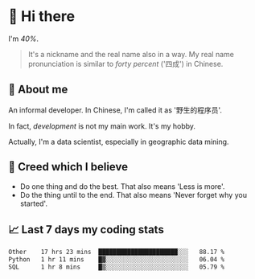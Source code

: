 # 👋 Hi there

I'm *40%*.

> It's a nickname and the real name also in a way.
> My real name pronunciation is similar to *forty percent* ('四成') in Chinese.

## :speech_balloon: About me

An informal developer. In Chinese, I'm called it as '野生的程序员'.

In fact, _development_ is not my main work. It's my hobby.

Actually, I'm a data scientist, especially in geographic data mining.

## :see_no_evil: Creed which I believe

- Do one thing and do the best. That also means 'Less is more'.
- Do the thing until to the end. That also means 'Never forget why you started'.

## :chart_with_upwards_trend: Last 7 days my coding stats

<!--START_SECTION:waka-->

```txt
Other    17 hrs 23 mins  ██████████████████████░░░   88.17 %
Python   1 hr 11 mins    █▓░░░░░░░░░░░░░░░░░░░░░░░   06.04 %
SQL      1 hr 8 mins     █▒░░░░░░░░░░░░░░░░░░░░░░░   05.79 %
```

<!--END_SECTION:waka-->
